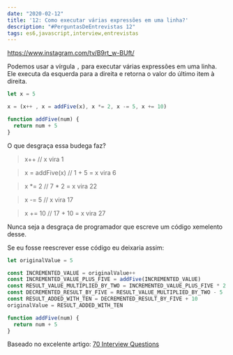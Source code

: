 ```yaml
---
date: "2020-02-12"
title: '12: Como executar várias expressões em uma linha?'
description: "#PerguntasDeEntrevistas 12"
tags: es6,javascript,interview,entrevistas
---
```


https://www.instagram.com/tv/B9rt_w-BUft/

Podemos usar a vírgula `,` para executar várias expressões em uma linha. Ele executa da esquerda para a direita e retorna o valor do último item à direita.

```js
let x = 5

x = (x++ , x = addFive(x), x *= 2, x -= 5, x += 10)

function addFive(num) {
  return num + 5
}

```
O que desgraça essa budega faz?

> x++ // x vira 1

> x = addFive(x) // 1 + 5 = x vira 6

> x *= 2 // 7 * 2 = x vira 22

> x -= 5 // x vira 17

> x += 10 // 17 + 10 = x vira 27

Nunca seja a desgraça de programador que escreve um código xemelento desse.

Se eu fosse reescrever esse código eu deixaria assim:

```js
let originalValue = 5

const INCREMENTED_VALUE = originalValue++ 
const INCREMENTED_VALUE_PLUS_FIVE = addFive(INCREMENTED_VALUE)
const RESULT_VALUE_MULTIPLIED_BY_TWO = INCREMENTED_VALUE_PLUS_FIVE * 2
const DECREMENTED_RESULT_BY_FIVE = RESULT_VALUE_MULTIPLIED_BY_TWO - 5
const RESULT_ADDED_WITH_TEN = DECREMENTED_RESULT_BY_FIVE + 10
originalValue = RESULT_ADDED_WITH_TEN

function addFive(num) {
  return num + 5
}
```


Baseado no excelente artigo: [70 Interview Questions](https://dev.to/macmacky/70-javascript-interview-questions-5gfi#14-whats-the-difference-between-and-)
